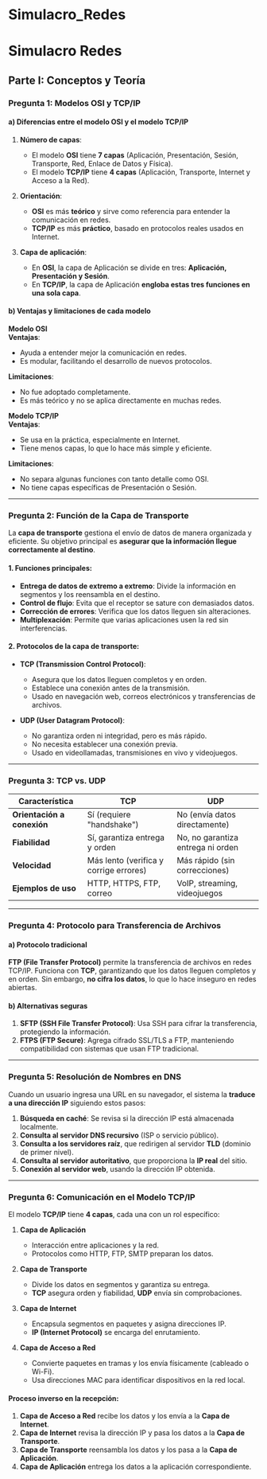 # Simulacro_Redes


# Simulacro Redes

## Parte I: Conceptos y Teoría

### Pregunta 1: Modelos OSI y TCP/IP

#### a) Diferencias entre el modelo OSI y el modelo TCP/IP

1. **Número de capas**:
   - El modelo **OSI** tiene **7 capas** (Aplicación, Presentación, Sesión, Transporte, Red, Enlace de Datos y Física).
   - El modelo **TCP/IP** tiene **4 capas** (Aplicación, Transporte, Internet y Acceso a la Red).

2. **Orientación**:
   - **OSI** es más **teórico** y sirve como referencia para entender la comunicación en redes.
   - **TCP/IP** es más **práctico**, basado en protocolos reales usados en Internet.

3. **Capa de aplicación**:
   - En **OSI**, la capa de Aplicación se divide en tres: **Aplicación, Presentación y Sesión**.
   - En **TCP/IP**, la capa de Aplicación **engloba estas tres funciones en una sola capa**.

#### b) Ventajas y limitaciones de cada modelo

**Modelo OSI**  
**Ventajas**:  
- Ayuda a entender mejor la comunicación en redes.  
- Es modular, facilitando el desarrollo de nuevos protocolos.  

**Limitaciones**:  
- No fue adoptado completamente.  
- Es más teórico y no se aplica directamente en muchas redes.  

**Modelo TCP/IP**  
**Ventajas**:  
- Se usa en la práctica, especialmente en Internet.  
- Tiene menos capas, lo que lo hace más simple y eficiente.  

**Limitaciones**:  
- No separa algunas funciones con tanto detalle como OSI.  
- No tiene capas específicas de Presentación o Sesión.  

---

### Pregunta 2: Función de la Capa de Transporte

La **capa de transporte** gestiona el envío de datos de manera organizada y eficiente. Su objetivo principal es **asegurar que la información llegue correctamente al destino**.

#### 1. Funciones principales:
- **Entrega de datos de extremo a extremo**: Divide la información en segmentos y los reensambla en el destino.
- **Control de flujo**: Evita que el receptor se sature con demasiados datos.
- **Corrección de errores**: Verifica que los datos lleguen sin alteraciones.
- **Multiplexación**: Permite que varias aplicaciones usen la red sin interferencias.

#### 2. Protocolos de la capa de transporte:

- **TCP (Transmission Control Protocol)**:
  - Asegura que los datos lleguen completos y en orden.
  - Establece una conexión antes de la transmisión.
  - Usado en navegación web, correos electrónicos y transferencias de archivos.

- **UDP (User Datagram Protocol)**:
  - No garantiza orden ni integridad, pero es más rápido.
  - No necesita establecer una conexión previa.
  - Usado en videollamadas, transmisiones en vivo y videojuegos.

---

### Pregunta 3: TCP vs. UDP

| Característica        | TCP                                        | UDP                          |
|----------------------|--------------------------------|------------------------------|
| **Orientación a conexión** | Sí (requiere "handshake") | No (envía datos directamente) |
| **Fiabilidad** | Sí, garantiza entrega y orden | No, no garantiza entrega ni orden |
| **Velocidad** | Más lento (verifica y corrige errores) | Más rápido (sin correcciones) |
| **Ejemplos de uso** | HTTP, HTTPS, FTP, correo | VoIP, streaming, videojuegos |

---

### Pregunta 4: Protocolo para Transferencia de Archivos

#### a) Protocolo tradicional
**FTP (File Transfer Protocol)** permite la transferencia de archivos en redes TCP/IP. Funciona con **TCP**, garantizando que los datos lleguen completos y en orden. Sin embargo, **no cifra los datos**, lo que lo hace inseguro en redes abiertas.

#### b) Alternativas seguras
1. **SFTP (SSH File Transfer Protocol)**: Usa SSH para cifrar la transferencia, protegiendo la información.  
2. **FTPS (FTP Secure)**: Agrega cifrado SSL/TLS a FTP, manteniendo compatibilidad con sistemas que usan FTP tradicional.  

---

### Pregunta 5: Resolución de Nombres en DNS

Cuando un usuario ingresa una URL en su navegador, el sistema la **traduce a una dirección IP** siguiendo estos pasos:

1. **Búsqueda en caché**: Se revisa si la dirección IP está almacenada localmente.  
2. **Consulta al servidor DNS recursivo** (ISP o servicio público).  
3. **Consulta a los servidores raíz**, que redirigen al servidor **TLD** (dominio de primer nivel).  
4. **Consulta al servidor autoritativo**, que proporciona la **IP real** del sitio.  
5. **Conexión al servidor web**, usando la dirección IP obtenida.  

---

### Pregunta 6: Comunicación en el Modelo TCP/IP

El modelo **TCP/IP** tiene **4 capas**, cada una con un rol específico:

1. **Capa de Aplicación**  
   - Interacción entre aplicaciones y la red.  
   - Protocolos como HTTP, FTP, SMTP preparan los datos.  

2. **Capa de Transporte**  
   - Divide los datos en segmentos y garantiza su entrega.  
   - **TCP** asegura orden y fiabilidad, **UDP** envía sin comprobaciones.  

3. **Capa de Internet**  
   - Encapsula segmentos en paquetes y asigna direcciones IP.  
   - **IP (Internet Protocol)** se encarga del enrutamiento.  

4. **Capa de Acceso a Red**  
   - Convierte paquetes en tramas y los envía físicamente (cableado o Wi-Fi).  
   - Usa direcciones MAC para identificar dispositivos en la red local.  

#### Proceso inverso en la recepción:
1. **Capa de Acceso a Red** recibe los datos y los envía a la **Capa de Internet**.  
2. **Capa de Internet** revisa la dirección IP y pasa los datos a la **Capa de Transporte**.  
3. **Capa de Transporte** reensambla los datos y los pasa a la **Capa de Aplicación**.  
4. **Capa de Aplicación** entrega los datos a la aplicación correspondiente.  

 
